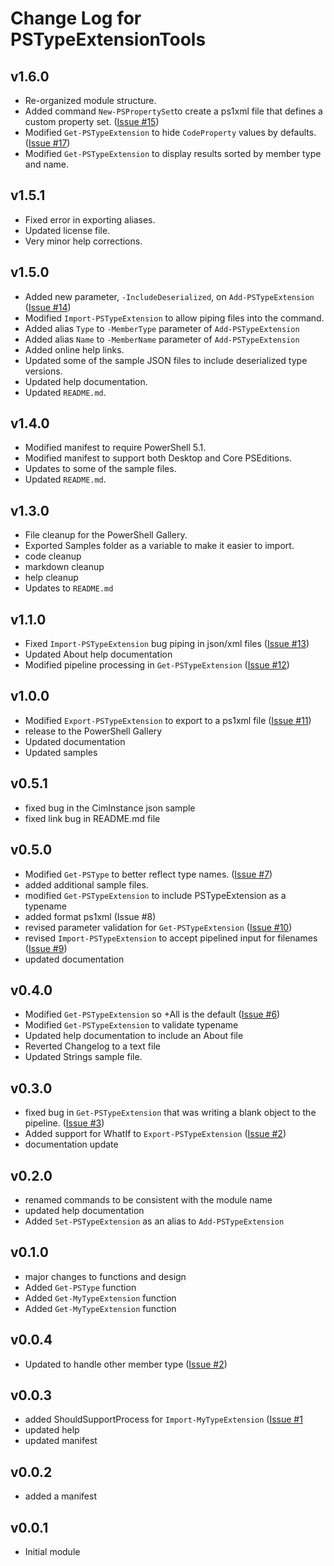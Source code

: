 # Change Log for PSTypeExtensionTools

## v1.6.0

+ Re-organized module structure.
+ Added command `New-PSPropertySet`to create a ps1xml file that defines a custom property set. ([Issue #15](https://github.com/jdhitsolutions/PSTypeExtensionTools/issues/15))
+ Modified `Get-PSTypeExtension` to hide `CodeProperty` values by defaults. ([Issue #17](https://github.com/jdhitsolutions/PSTypeExtensionTools/issues/1))
+ Modified `Get-PSTypeExtension` to display results sorted by member type and name.

## v1.5.1


+ Fixed error in exporting aliases.
+ Updated license file.
+ Very minor help corrections.

## v1.5.0

+ Added new parameter, `-IncludeDeserialized`, on `Add-PSTypeExtension` ([Issue #14](https://github.com/jdhitsolutions/PSTypeExtensionTools/issues/14))
+ Modified `Import-PSTypeExtension` to allow piping files into the command.
+ Added alias `Type` to `-MemberType` parameter of `Add-PSTypeExtension`
+ Added alias `Name` to `-MemberName` parameter of `Add-PSTypeExtension`
+ Added online help links.
+ Updated some of the sample JSON files to include deserialized type versions.
+ Updated help documentation.
+ Updated `README.md`.

## v1.4.0

+ Modified manifest to require PowerShell 5.1.
+ Modified manifest to support both Desktop and Core PSEditions.
+ Updates to some of the sample files.
+ Updated `README.md`.

## v1.3.0

+ File cleanup for the PowerShell Gallery.
+ Exported Samples folder as a variable to make it easier to import.
+ code cleanup
+ markdown cleanup
+ help cleanup
+ Updates to `README.md`

## v1.1.0

+ Fixed `Import-PSTypeExtension` bug piping in json/xml files ([Issue #13](https://github.com/jdhitsolutions/PSTypeExtensionTools/issues/13))
+ Updated About help documentation
+ Modified pipeline processing in `Get-PSTypeExtension` ([Issue #12](https://github.com/jdhitsolutions/PSTypeExtensionTools/issues/12))

## v1.0.0

+ Modified `Export-PSTypeExtension` to export to a ps1xml file ([Issue #11](https://github.com/jdhitsolutions/PSTypeExtensionTools/issues/11))
+ release to the PowerShell Gallery
+ Updated documentation
+ Updated samples

## v0.5.1

+ fixed bug in the CimInstance json sample
+ fixed link bug in README.md file

## v0.5.0

+ Modified `Get-PSType` to better reflect type names. ([Issue #7](https://github.com/jdhitsolutions/PSTypeExtensionTools/issues/7))
+ added additional sample files.
+ modified `Get-PSTypeExtension` to include PSTypeExtension as a typename
+ added format ps1xml (Issue #8)
+ revised parameter validation for `Get-PSTypeExtension` ([Issue #10](https://github.com/jdhitsolutions/PSTypeExtensionTools/issues/10))
+ revised `Import-PSTypeExtension` to accept pipelined input for filenames ([Issue #9](https://github.com/jdhitsolutions/PSTypeExtensionTools/issues/9))
+ updated documentation

## v0.4.0

+ Modified `Get-PSTypeExtension` so +All is the default ([Issue #6](https://github.com/jdhitsolutions/PSTypeExtensionTools/issues/6))
+ Modified `Get-PSTypeExtension` to validate typename
+ Updated help documentation to include an About file
+ Reverted Changelog to a text file
+ Updated Strings sample file.

## v0.3.0

+ fixed bug in `Get-PSTypeExtension` that was writing a blank object to the pipeline. ([Issue #3](https://github.com/jdhitsolutions/PSTypeExtensionTools/issues/3))
+ Added support for WhatIf to `Export-PSTypeExtension` ([Issue #2](https://github.com/jdhitsolutions/PSTypeExtensionTools/issues/2))
+ documentation update

## v0.2.0

+ renamed commands to be consistent with the module name
+ updated help documentation
+ Added `Set-PSTypeExtension` as an alias to `Add-PSTypeExtension`

## v0.1.0

+ major changes to functions and design
+ Added `Get-PSType` function
+ Added `Get-MyTypeExtension` function
+ Added `Get-MyTypeExtension` function

## v0.0.4

+ Updated to handle other member type ([Issue #2](https://github.com/jdhitsolutions/PSTypeExtensionTools/issues/2))

## v0.0.3

+ added ShouldSupportProcess for `Import-MyTypeExtension` ([Issue #1](https://github.com/jdhitsolutions/PSTypeExtensionTools/issues/1)
+ updated help
+ updated manifest

## v0.0.2

+ added a manifest

## v0.0.1

+ Initial module
